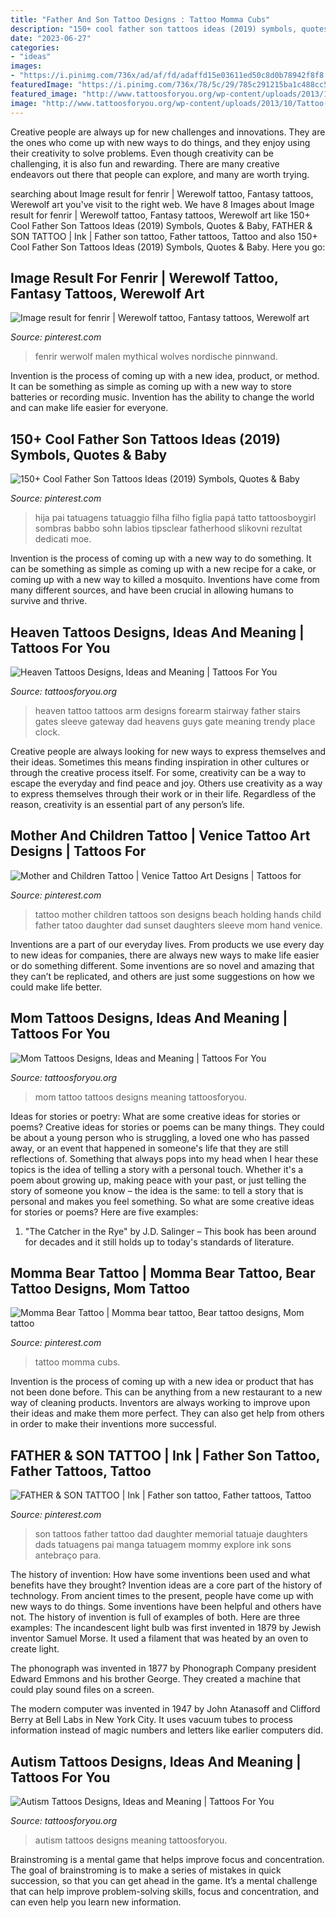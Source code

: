 ```yaml
---
title: "Father And Son Tattoo Designs : Tattoo Momma Cubs"
description: "150+ cool father son tattoos ideas (2019) symbols, quotes &amp; baby"
date: "2023-06-27"
categories:
- "ideas"
images:
- "https://i.pinimg.com/736x/ad/af/fd/adaffd15e03611ed50c8d0b78942f8f8.jpg"
featuredImage: "https://i.pinimg.com/736x/78/5c/29/785c291215ba1c488cc5099fb484db7e--mother-and-children-tattoo-mother-and-son-tattoo-ideas.jpg"
featured_image: "http://www.tattoosforyou.org/wp-content/uploads/2013/10/Tattoo-Mom.jpg"
image: "http://www.tattoosforyou.org/wp-content/uploads/2013/10/Tattoo-Mom.jpg"
---
```



Creative people are always up for new challenges and innovations. They are the ones who come up with new ways to do things, and they enjoy using their creativity to solve problems. Even though creativity can be challenging, it is also fun and rewarding. There are many creative endeavors out there that people can explore, and many are worth trying.

	

		
searching about Image result for fenrir | Werewolf tattoo, Fantasy tattoos, Werewolf art you've visit to the right web. We have 8 Images about Image result for fenrir | Werewolf tattoo, Fantasy tattoos, Werewolf art like 150+ Cool Father Son Tattoos Ideas (2019) Symbols, Quotes &amp; Baby, FATHER &amp; SON TATTOO | Ink | Father son tattoo, Father tattoos, Tattoo and also 150+ Cool Father Son Tattoos Ideas (2019) Symbols, Quotes &amp; Baby. Here you go:
		
    
## Image Result For Fenrir | Werewolf Tattoo, Fantasy Tattoos, Werewolf Art

<img loading=lazy src="https://i.pinimg.com/736x/c8/4e/01/c84e0170ef9a682f3eb735007a56d54c.jpg" onerror="this.onerror=null;this.src='https://tse1.mm.bing.net/th?id=OIP.cfSuxE6bo-xLudUk5A374AHaJ3&amp;pid=15.1';" alt="Image result for fenrir | Werewolf tattoo, Fantasy tattoos, Werewolf art">

_Source: pinterest.com_

>fenrir werwolf malen mythical wolves nordische pinnwand. 

	

Invention is the process of coming up with a new idea, product, or method. It can be something as simple as coming up with a new way to store batteries or recording music. Invention has the ability to change the world and can make life easier for everyone.

    
## 150+ Cool Father Son Tattoos Ideas (2019) Symbols, Quotes &amp; Baby

<img loading=lazy src="https://i.pinimg.com/736x/2d/fc/8f/2dfc8f88bd1f106248bbaff986eb3028.jpg" onerror="this.onerror=null;this.src='https://tse4.mm.bing.net/th?id=OIP.31s79u7kIZMhmzoCSQsVEwHaJ8&amp;pid=15.1';" alt="150+ Cool Father Son Tattoos Ideas (2019) Symbols, Quotes &amp; Baby">

_Source: pinterest.com_

>hija pai tatuagens tatuaggio filha filho figlia papá tatto tattoosboygirl sombras babbo sohn labios tipsclear fatherhood slikovni rezultat dedicati moe. 

	

Invention is the process of coming up with a new way to do something. It can be something as simple as coming up with a new recipe for a cake, or coming up with a new way to killed a mosquito. Inventions have come from many different sources, and have been crucial in allowing humans to survive and thrive.

    
## Heaven Tattoos Designs, Ideas And Meaning | Tattoos For You

<img loading=lazy src="https://www.tattoosforyou.org/wp-content/uploads/2016/03/Tattoo-Heaven.jpg" onerror="this.onerror=null;this.src='https://tse4.mm.bing.net/th?id=OIP.-qPnoPNGpPD4qZyvWadLHAHaJ4&amp;pid=15.1';" alt="Heaven Tattoos Designs, Ideas and Meaning | Tattoos For You">

_Source: tattoosforyou.org_

>heaven tattoo tattoos arm designs forearm stairway father stairs gates sleeve gateway dad heavens guys gate meaning trendy place clock. 

	

Creative people are always looking for new ways to express themselves and their ideas. Sometimes this means finding inspiration in other cultures or through the creative process itself. For some, creativity can be a way to escape the everyday and find peace and joy. Others use creativity as a way to express themselves through their work or in their life. Regardless of the reason, creativity is an essential part of any person’s life.

    
## Mother And Children Tattoo | Venice Tattoo Art Designs | Tattoos For

<img loading=lazy src="https://i.pinimg.com/736x/78/5c/29/785c291215ba1c488cc5099fb484db7e--mother-and-children-tattoo-mother-and-son-tattoo-ideas.jpg" onerror="this.onerror=null;this.src='https://tse4.mm.bing.net/th?id=OIP.sH-TFVHOMw7D7PALK-_McgHaHa&amp;pid=15.1';" alt="Mother and Children Tattoo | Venice Tattoo Art Designs | Tattoos for">

_Source: pinterest.com_

>tattoo mother children tattoos son designs beach holding hands child father tatoo daughter dad sunset daughters sleeve mom hand venice. 

	

Inventions are a part of our everyday lives. From products we use every day to new ideas for companies, there are always new ways to make life easier or do something different. Some inventions are so novel and amazing that they can’t be replicated, and others are just some suggestions on how we could make life better.

    
## Mom Tattoos Designs, Ideas And Meaning | Tattoos For You

<img loading=lazy src="http://www.tattoosforyou.org/wp-content/uploads/2013/10/Tattoo-Mom.jpg" onerror="this.onerror=null;this.src='https://tse4.mm.bing.net/th?id=OIP.J-1F3i9LrbxeyOrSg6_ksQHaMj&amp;pid=15.1';" alt="Mom Tattoos Designs, Ideas and Meaning | Tattoos For You">

_Source: tattoosforyou.org_

>mom tattoo tattoos designs meaning tattoosforyou. 

	

Ideas for stories or poetry: What are some creative ideas for stories or poems?
Creative ideas for stories or poems can be many things. They could be about a young person who is struggling, a loved one who has passed away, or an event that happened in someone's life that they are still reflections of. Something that always pops into my head when I hear these topics is the idea of telling a story with a personal touch. Whether it's a poem about growing up, making peace with your past, or just telling the story of someone you know – the idea is the same: to tell a story that is personal and makes you feel something. So what are some creative ideas for stories or poems? Here are five examples: 
1. "The Catcher in the Rye" by J.D. Salinger – This book has been around for decades and it still holds up to today's standards of literature.

    
## Momma Bear Tattoo | Momma Bear Tattoo, Bear Tattoo Designs, Mom Tattoo

<img loading=lazy src="https://i.pinimg.com/736x/ad/af/fd/adaffd15e03611ed50c8d0b78942f8f8.jpg" onerror="this.onerror=null;this.src='https://tse4.mm.bing.net/th?id=OIP.5_wbKBSD7eTsv6AdpTbMLQHaJ3&amp;pid=15.1';" alt="Momma Bear Tattoo | Momma bear tattoo, Bear tattoo designs, Mom tattoo">

_Source: pinterest.com_

>tattoo momma cubs. 

	

Invention is the process of coming up with a new idea or product that has not been done before. This can be anything from a new restaurant to a new way of cleaning products. Inventors are always working to improve upon their ideas and make them more perfect. They can also get help from others in order to make their inventions more successful.

    
## FATHER &amp; SON TATTOO | Ink | Father Son Tattoo, Father Tattoos, Tattoo

<img loading=lazy src="https://i.pinimg.com/736x/3b/2d/ac/3b2dac32f3b9aba1775f3f9113dee186--father-tattoo-son-tattoos.jpg?b=t" onerror="this.onerror=null;this.src='https://tse2.mm.bing.net/th?id=OIP.Tq5bkTIAjtXZ8ETHL8LcWQHaLc&amp;pid=15.1';" alt="FATHER &amp; SON TATTOO | Ink | Father son tattoo, Father tattoos, Tattoo">

_Source: pinterest.com_

>son tattoos father tattoo dad daughter memorial tatuaje daughters dads tatuagens pai manga tatuagem mommy explore ink sons antebraço para. 

	

The history of invention: How have some inventions been used and what benefits have they brought?
Invention ideas are a core part of the history of technology. From ancient times to the present, people have come up with new ways to do things. Some inventions have been helpful and others have not. The history of invention is full of examples of both. Here are three examples:
The incandescent light bulb was first invented in 1879 by Jewish inventor Samuel Morse. It used a filament that was heated by an oven to create light.

The phonograph was invented in 1877 by Phonograph Company president Edward Emmons and his brother George. They created a machine that could play sound files on a screen.

The modern computer was invented in 1947 by John Atanasoff and Clifford Berry at Bell Labs in New York City. It uses vacuum tubes to process information instead of magic numbers and letters like earlier computers did.

    
## Autism Tattoos Designs, Ideas And Meaning | Tattoos For You

<img loading=lazy src="https://www.tattoosforyou.org/wp-content/uploads/2013/11/Autism-Tattoos-Images.png" onerror="this.onerror=null;this.src='https://tse3.mm.bing.net/th?id=OIP.0GJpHx_1mAh9WTX_mD9KhgHaJ4&amp;pid=15.1';" alt="Autism Tattoos Designs, Ideas and Meaning | Tattoos For You">

_Source: tattoosforyou.org_

>autism tattoos designs meaning tattoosforyou. 

	

Brainstroming is a mental game that helps improve focus and concentration. The goal of brainstroming is to make a series of mistakes in quick succession, so that you can get ahead in the game. It’s a mental challenge that can help improve problem-solving skills, focus and concentration, and can even help you learn new information.

